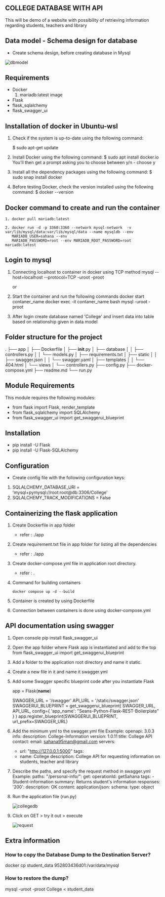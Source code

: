 ## COLLEGE DATABASE WITH API

   This will be demo of a website with possibility of retrieving information regarding students, teachers and library



## Data model - Schema design for database

   - Create schema design, before creating database in Mysql

   ![dbmodel](https://user-images.githubusercontent.com/115713117/208238709-cd6ed3bc-3d62-45e2-ae75-7cc3f07f98bf.PNG)



## Requirements

   - Docker
      1. mariadb:latest image
   - Flask
   - flask_sqlalchemy
   - flask_swagger_ui



## Installation of docker in Ubuntu-wsl

   1. Check if the system is up-to-date using the following command:

      $ sudo apt-get update

   2. Install Docker using the following command:
      $ sudo apt install docker.io
      You’ll then get a prompt asking you to choose between y/n - choose y

   3. Install all the dependency packages using the following command:
      $ sudo snap install docker

   4. Before testing Docker, check the version installed using the following command:
      $ docker --version



## Docker command to create and run the container

    1. docker pull mariadb:latest

    2. docker run -d -p 3360:3360 --network mysql-network  -v var/lib/mysql/data:var/lib/mysql/data --name mysqldb --env
       MARIADB_USER=sahana --env
       MARIADB_PASSWORD=root --env MARIADB_ROOT_PASSWORD=root  mariadb:latest



## Login to mysql

  1. Connecting localhost to container in docker using TCP method
     mysql --host=localhost --protocol=TCP -uroot -proot

     or

  2. Start the container and run the following commands
     docker start contaner_name
     docker exec -it contaner_name bash
     mysql -uroot -proot

  3. After login create database named 'College' and insert data into table based on relationship given in data model



## Folder structure for the project

   .
   ├── app
   │   ├── Dockerfile
   │   ├── __init__.py
   │   ├── database
   │   │   ├── controllers.py
   │   │   └── models.py
   │   ├── requirements.txt
   │   ├── static
   │   │   ├── swagger.json
   │   │   └── swagger.yaml
   │   ├── templates
   │   │   └── 404.html
   │   └── views
   │       └── controllers.py
   ├── config.py
   ├── docker-compose.yml
   ├── readme.md
   └── run.py



## Module Requirements

   This module requires the following modules:

   - from flask import Flask, render_template
   - from flask_sqlalchemy import SQLAlchemy
   - from flask_swagger_ui import get_swaggerui_blueprint



## Installation

   - pip install -U Flask
   - pip install -U Flask-SQLAlchemy



## Configuration

   - Create config file with the following configuration keys:

   1. SQLALCHEMY_DATABASE_URI = 'mysql+pymysql://root:root@db:3306/College'
   2. SQLALCHEMY_TRACK_MODIFICATIONS = False



## Containerizing the flask application

   1. Create Dockerfile in app folder
      - refer : ./app

   2. Create requirement.txt file in app folder for listing all the dependencies
      - refer : ./app

   3. Create docker-compose.yml file in application root directory.
      - refer : .

   4. Command for building containers

      ``` docker compose up -d --build ```

   5. Container is created by using Dockerfile

   6. Connection between containers is done using docker-compose.yml



## API documentation using swagger

   1. Open console
      pip install flask_swagger_ui

   2. Open the app folder where Flask app is instantiated and add to the top
      from flask_swagger_ui import get_swaggerui_blueprint

   3. Add a folder to the application root directory and name it static.

   4. Create a new file in it and name it swagger.yml

   5. Add some Swagger specific blueprint code after you instantiate Flask

      app = Flask(__name__)

      SWAGGER_URL = '/swagger'
      API_URL = '/static/swagger.json'
      SWAGGERUI_BLUEPRINT = get_swaggerui_blueprint(
         SWAGGER_URL,
         API_URL,
         config={
            'app_name': "Seans-Python-Flask-REST-Boilerplate"
         }
      )
      app.register_blueprint(SWAGGERUI_BLUEPRINT, url_prefix=SWAGGER_URL)

6. Add the minimum yml to the swagger.yml file
     Example:
      openapi: 3.0.3
     info:
       description: College-Information
       version: 1.0.11
       title: College API
       contact:
         email: sahana95man@gmail.com
     servers:
     - url: "http://127.0.0.1:5000"
     tags:
     - name: College
       description: College API for requesting information on students, teacher and library

7. Describe the paths, and specify the request method in swagger.yml
   Example:
    paths:
   "/personal-info/":
     get:
       operationId: getSahana
       tags:
       - Student-information
       summary: Returns student's information
       responses:
         '200':
           description: OK
           content:
             application/json:
               schema:
                 type: object

8. Run the application file (run.py)

   ![collegedb](https://user-images.githubusercontent.com/115713117/208236786-f13cfe0d-7d2d-4755-9399-1918ac5d7372.PNG)

9. Click on GET > try it out > execute

   ![request](https://user-images.githubusercontent.com/115713117/208237350-433d6f23-b899-4296-a633-5dd9a0ca3aec.PNG)



## Extra information

### How to copy the Database Dump to the Destination Server?
docker cp student_data 952803436d01:/var/data/mysql


### How to restore the dump?
 mysql -uroot -proot College < student_data


